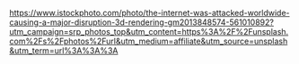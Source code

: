 https://www.istockphoto.com/photo/the-internet-was-attacked-worldwide-causing-a-major-disruption-3d-rendering-gm2013848574-561010892?utm_campaign=srp_photos_top&utm_content=https%3A%2F%2Funsplash.com%2Fs%2Fphotos%2Furl&utm_medium=affiliate&utm_source=unsplash&utm_term=url%3A%3A%3A
